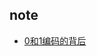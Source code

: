 ## note
- [0和1编码的背后](https://github.com/D-kylin/note/blob/master/0%E5%92%8C1%E7%BC%96%E7%A0%81%E7%9A%84%E8%83%8C%E5%90%8E.md)
